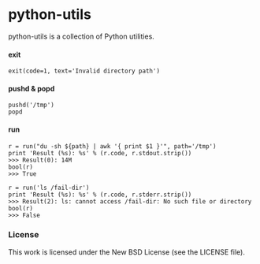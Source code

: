 python-utils
============

python-utils is a collection of Python utilities.

#### exit

    exit(code=1, text='Invalid directory path')

#### pushd & popd

    pushd('/tmp')
    popd

#### run

    r = run("du -sh ${path} | awk '{ print $1 }'", path='/tmp')
    print 'Result (%s): %s' % (r.code, r.stdout.strip())
    >>> Result(0): 14M
    bool(r)
    >>> True

    r = run('ls /fail-dir')
    print 'Result (%s): %s' % (r.code, r.stderr.strip())
    >>> Result(2): ls: cannot access /fail-dir: No such file or directory
    bool(r)
    >>> False

### License

This work is licensed under the New BSD License (see the LICENSE file).
